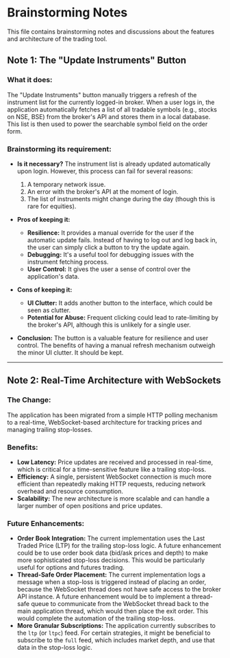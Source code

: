 # Brainstorming Notes

This file contains brainstorming notes and discussions about the features and architecture of the trading tool.

## Note 1: The "Update Instruments" Button

### What it does:
The "Update Instruments" button manually triggers a refresh of the instrument list for the currently logged-in broker. When a user logs in, the application automatically fetches a list of all tradable symbols (e.g., stocks on NSE, BSE) from the broker's API and stores them in a local database. This list is then used to power the searchable symbol field on the order form.

### Brainstorming its requirement:
- **Is it necessary?** The instrument list is already updated automatically upon login. However, this process can fail for several reasons:
    1. A temporary network issue.
    2. An error with the broker's API at the moment of login.
    3. The list of instruments might change during the day (though this is rare for equities).

- **Pros of keeping it:**
    - **Resilience:** It provides a manual override for the user if the automatic update fails. Instead of having to log out and log back in, the user can simply click a button to try the update again.
    - **Debugging:** It's a useful tool for debugging issues with the instrument fetching process.
    - **User Control:** It gives the user a sense of control over the application's data.

- **Cons of keeping it:**
    - **UI Clutter:** It adds another button to the interface, which could be seen as clutter.
    - **Potential for Abuse:** Frequent clicking could lead to rate-limiting by the broker's API, although this is unlikely for a single user.

- **Conclusion:** The button is a valuable feature for resilience and user control. The benefits of having a manual refresh mechanism outweigh the minor UI clutter. It should be kept.

---

## Note 2: Real-Time Architecture with WebSockets

### The Change:
The application has been migrated from a simple HTTP polling mechanism to a real-time, WebSocket-based architecture for tracking prices and managing trailing stop-losses.

### Benefits:
- **Low Latency:** Price updates are received and processed in real-time, which is critical for a time-sensitive feature like a trailing stop-loss.
- **Efficiency:** A single, persistent WebSocket connection is much more efficient than repeatedly making HTTP requests, reducing network overhead and resource consumption.
- **Scalability:** The new architecture is more scalable and can handle a larger number of open positions and price updates.

### Future Enhancements:
- **Order Book Integration:** The current implementation uses the Last Traded Price (LTP) for the trailing stop-loss logic. A future enhancement could be to use order book data (bid/ask prices and depth) to make more sophisticated stop-loss decisions. This would be particularly useful for options and futures trading.
- **Thread-Safe Order Placement:** The current implementation logs a message when a stop-loss is triggered instead of placing an order, because the WebSocket thread does not have safe access to the broker API instance. A future enhancement would be to implement a thread-safe queue to communicate from the WebSocket thread back to the main application thread, which would then place the exit order. This would complete the automation of the trailing stop-loss.
- **More Granular Subscriptions:** The application currently subscribes to the `ltp` (or `ltpc`) feed. For certain strategies, it might be beneficial to subscribe to the `full` feed, which includes market depth, and use that data in the stop-loss logic.
